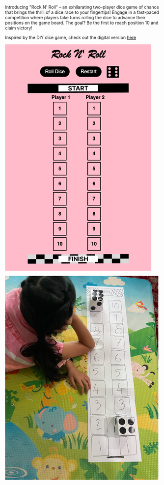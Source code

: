 Introducing "Rock N' Roll" – an exhilarating two-player dice game of chance that brings the thrill of a dice race to your fingertips! Engage in a fast-paced competition where players take turns rolling the dice to advance their positions on the game board. The goal? Be the first to reach position 10 and claim victory!

Inspired by the DIY dice game, check out the digital version [here](https://amalina-hashim.github.io/dice-game/)

![Game Screenshot](<./Screenshot.png>)

![diy](<./diy.png>)